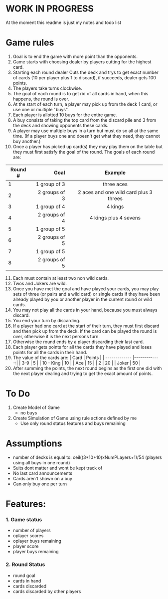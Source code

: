 # WORK IN PROGRESS
At the moment this readme is just my notes and todo list

# Game rules
1. Goal is to end the game with more point than the opponents.
2. Game starts with choosing dealer by players cutting for the highest card.
3. Starting each round dealer Cuts the deck and trys to get exact number of cards (10 per player plus 1 to discard), if succeeds, dealer gets 100 points.
4. The players take turns clockwise.
5. The goal of each round is to get rid of all cards in hand, when this happens, the round is over.
6. At the start of each turn, a player may pick up from the deck 1 card, or use one or multiple "buys".
7. Each player is allotted 10 buys for the entire game.
8. A buy consists of taking the top card from the discard pile and 3 from the deck and showing opponents these cards.
9. A player may use multiple buys in a turn but must do so all at the same time. (If a player buys one and doesn't get what they need, they cannot buy another.)
10. Once a player has picked up card(s) they may play them on the table but they must first satisfy the goal of the round. The goals of each round are:

| Round #        | Goal           | Example
| ------------- |-------------:| :-----:
| 1 | 1 group of 3 | three aces
| 2 | 2 groups of 3 | 2 aces and one wild card plus 3 threes
| 3 | 1 group of 4 | 4 kings
| 4 | 2 groups of 4 | 4 kings plus 4 sevens
| 5 | 1 group of 5 |
| 6 | 2 groups of 5 |
| 7 | 1 group of 5 |
| 8 | 2 groups of 5 |

11. Each must contain at least two non wild cards.
12. Twos and Jokers are wild.
13. Once you have met the goal and have played your cards, you may play sets of three (or pairs and a wild card) or single cards if they have been already played by you or another player in the current round or wild cards.
14. You may not play all the cards in your hand, because you must always discard.
15. You end your turn by discarding.
16. If a player had one card at the start of their turn, they must first discard and then pick up from the deck. If the card can be played the round is over, otherwise it is the next persons turn.
17. Otherwise the round ends by a player discarding their last card.
18. Each player gets points for all the cards they have played and loses points for all the cards in their hand.
19. The value of the cards are:
| Card        | Points          |
| ------------- |-------------:|
| 3-9 | 5 |
| 10 - King | 10 |
| Ace | 15 |
| 2 | 20 |
| Joker | 50 |
20. After summing the points, the next round begins as the first one did with the next player dealing and trying to get the exact amount of points.

# To Do
1. Create Model of Game
	- no buys
2. Create Simulation of Game using rule actions defined by me
	- Use only round status features and buys remaining

# Assumptions
- number of decks is equal to: ceil((3*10+10)xNumPLayers+1)/54 (players using all buys in one round)
- Suits dont matter and wont be kept track of
- No last card announcements
- Cards aren't shown on a buy
- Can only buy one per turn

# Features:
### 1. Game status
- number of players
- oplayer scores
- oplayer buys remaining
- player score
- player buys remaining

### 2. Round Status
- round goal
- cards in hand
- cards discarded
- cards discarded by other players

